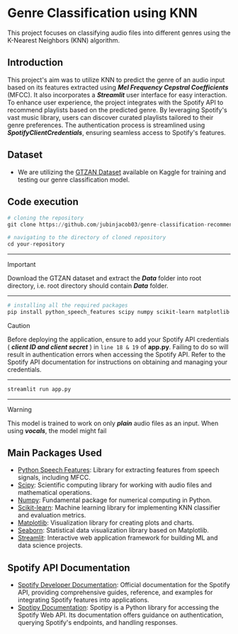 # Genre Classification using KNN

This project focuses on classifying audio files into different genres using the K-Nearest Neighbors (KNN) algorithm.

## Introduction

This project's aim was to utilize KNN to predict the genre of an audio input based on its features extracted using <strong><em>Mel Frequency Cepstral Coefficients</em></strong> (MFCC). It also incorporates a <strong><em>Streamlit</em></strong> user interface for easy interaction. To enhance user experience, the project integrates with the Spotify API to recommend playlists based on the predicted genre. By leveraging Spotify's vast music library, users can discover curated playlists tailored to their genre preferences. The authentication process is streamlined using <strong><em>SpotifyClientCredentials</em></strong>, ensuring seamless access to Spotify's features.

## Dataset

- We are utilizing the [GTZAN Dataset](https://www.kaggle.com/datasets/andradaolteanu/gtzan-dataset-music-genre-classification) available on Kaggle for training and testing our genre classification model.

## Code execution
  
```python
# cloning the repository
git clone https://github.com/jubinjacob03/genre-classification-recommendation_Spotify.git
```

```python
# navigating to the directory of cloned repository
cd your-repository
```
---
> [!IMPORTANT]
> Download the GTZAN dataset and extract the <strong><em>Data</em></strong> folder into root directory, i.e. root directory should contain <strong><em>Data</em></strong> folder.
---
```bash
# installing all the required packages
pip install python_speech_features scipy numpy scikit-learn matplotlib seaborn streamlit spotipy
```
> [!CAUTION]
> Before deploying the application, ensure to add your Spotify API credentials ( <strong><em>client ID and client secret</em></strong> ) in <code>line 18 & 19</code> of <strong>app.py</strong>. Failing to do so will result in authentication errors when accessing the Spotify API. Refer to the Spotify API documentation for instructions on obtaining and managing your credentials.
---

```python
streamlit run app.py
```
---
> [!WARNING]
> This model is trained to work on only <strong><em>plain</em></strong> audio files as an input. When using <strong><em>vocals</em></strong>, the model might fail


## Main Packages Used

- [Python Speech Features](https://python-speech-features.readthedocs.io/en/latest/): Library for extracting features from speech signals, including MFCC.
- [Scipy](https://docs.scipy.org/doc/scipy/): Scientific computing library for working with audio files and mathematical operations.
- [Numpy](https://numpy.org/doc/): Fundamental package for numerical computing in Python.
- [Scikit-learn](https://scikit-learn.org/stable/): Machine learning library for implementing KNN classifier and evaluation metrics.
- [Matplotlib](https://matplotlib.org/stable/contents.html): Visualization library for creating plots and charts.
- [Seaborn](https://seaborn.pydata.org/): Statistical data visualization library based on Matplotlib.
- [Streamlit](https://docs.streamlit.io/en/stable/): Interactive web application framework for building ML and data science projects.

## Spotify API Documentation

- [Spotify Developer Documentation](https://developer.spotify.com/documentation/): Official documentation for the Spotify API, providing comprehensive guides, reference, and examples for integrating Spotify features into applications.
- [Spotipy Documentation](https://spotipy.readthedocs.io/en/2.18.0/): Spotipy is a Python library for accessing the Spotify Web API. Its documentation offers guidance on authentication, querying Spotify's endpoints, and handling responses.


